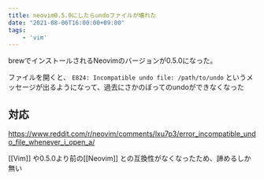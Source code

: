 ```yaml
---
title: neovim0.5.0にしたらundoファイルが壊れた
date: "2021-08-06T16:00:00+09:00"
tags: 
    - 'vim'
---
```



brewでインストールされるNeovimのバージョンが0.5.0になった。

ファイルを開くと、 `E824: Incompatible undo file: /path/to/undo` というメッセージが出るようになって、過去にさかのぼってのundoができなくなった


## 対応

https://www.reddit.com/r/neovim/comments/lxu7p3/error_incompatible_undo_file_whenever_i_open_a/

[[Vim]] や0.5.0より前の[[Neovim]] との互換性がなくなったため、諦めるしか無い
